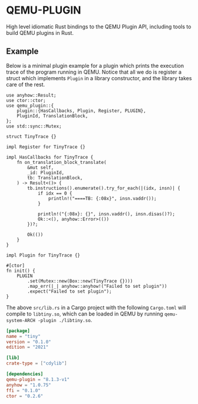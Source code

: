 # QEMU-PLUGIN

High level idiomatic Rust bindings to the QEMU Plugin API, including tools to build
QEMU plugins in Rust.

## Example

Below is a minimal plugin example for a plugin which prints the execution trace of the
program running in QEMU. Notice that all we do is register a struct which implements
`Plugin` in a library constructor, and the library takes care of the rest.

```rust,ignore
use anyhow::Result;
use ctor::ctor;
use qemu_plugin::{
    plugin::{HasCallbacks, Plugin, Register, PLUGIN},
    PluginId, TranslationBlock,
};
use std::sync::Mutex;

struct TinyTrace {}

impl Register for TinyTrace {}

impl HasCallbacks for TinyTrace {
    fn on_translation_block_translate(
        &mut self,
        _id: PluginId,
        tb: TranslationBlock,
    ) -> Result<()> {
        tb.instructions().enumerate().try_for_each(|(idx, insn)| {
            if idx == 0 {
                println!("====TB: {:08x}", insn.vaddr());
            }

            println!("{:08x}: {}", insn.vaddr(), insn.disas()?);
            Ok::<(), anyhow::Error>(())
        })?;

        Ok(())
    }
}

impl Plugin for TinyTrace {}

#[ctor]
fn init() {
    PLUGIN
        .set(Mutex::new(Box::new(TinyTrace {})))
        .map_err(|_| anyhow::anyhow!("Failed to set plugin"))
        .expect("Failed to set plugin");
}
```

The above `src/lib.rs` in a Cargo project with the following `Cargo.toml` will compile to
`libtiny.so`, which can be loaded in QEMU by running `qemu-system-ARCH -plugin ./libtiny.so`.

```toml
[package]
name = "tiny"
version = "0.1.0"
edition = "2021"

[lib]
crate-type = ["cdylib"]

[dependencies]
qemu-plugin = "8.1.3-v1"
anyhow = "1.0.75"
ffi = "0.1.0"
ctor = "0.2.6"
```